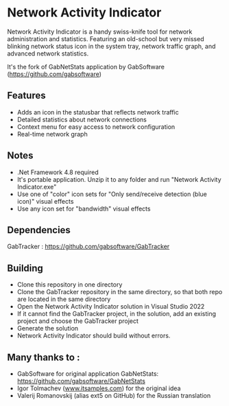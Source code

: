 # Network Activity Indicator
Network Activity Indicator is a handy swiss-knife tool for network administration and statistics.
Featuring an old-school but very missed blinking network status icon in the system tray, network traffic graph, and advanced network statistics.

It's the fork of GabNetStats application by GabSoftware (https://github.com/gabsoftware)

## Features
* Adds an icon in the statusbar that reflects network traffic
* Detailed statistics about network connections
* Context menu for easy access to network configuration
* Real-time network graph

## Notes
* .Net Framework 4.8 required
* It's portable application. Unzip it to any folder and run "Network Activity Indicator.exe"
* Use one of "color" icon sets for "Only send/receive detection (blue icon)" visual effects
* Use any icon set for "bandwidth" visual effects

## Dependencies
GabTracker : https://github.com/gabsoftware/GabTracker

## Building
* Clone this repository in one directory
* Clone the GabTracker repository in the same directory, so that both repo are located in the same directory
* Open the Network Activity Indicator solution in Visual Studio 2022
* If it cannot find the GabTracker project, in the solution, add an existing project and choose the GabTracker project
* Generate the solution
* Network Activity Indicator should build without errors.

## Many thanks to :
- GabSoftware for original application GabNetStats: https://github.com/gabsoftware/GabNetStats
- Igor Tolmachev (www.itsamples.com) for the original idea
- Valerij Romanovskij (alias ext5 on GitHub) for the Russian translation